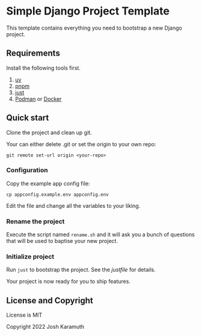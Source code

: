 # Simple Django Project Template

This template contains everything you need to bootstrap a new Django project.

## Requirements

Install the following tools first.

1. [uv](https://astral.sh)
2. [pnpm](https://pnpm.io/)
3. [just](https://just.systems/man/en/introduction.html)
4. [Podman](https://podman.io/) or [Docker](https://www.docker.com/)

## Quick start

Clone the project and clean up git.

Your can either delete .git or set the origin to your own repo:

```shell
git remote set-url origin <your-repo>
```

### Configuration

Copy the example app config file:

```shell
cp appconfig.example.env appconfig.env
```

Edit the file and change all the variables to your liking.

### Rename the project

Execute the script named `rename.sh` and it will ask you a bunch of
questions that will be used to baptise your new project.

### Initialize project

Run `just` to bootstrap the project. See the _justfile_ for details.

Your project is now ready for you to ship features.

## License and Copyright

License is MIT

Copyright 2022 Josh Karamuth
